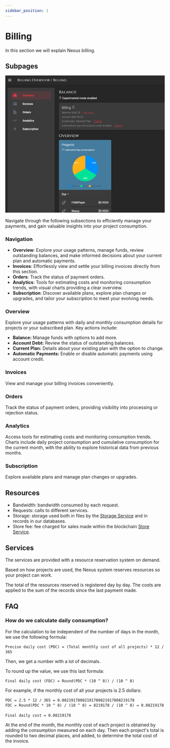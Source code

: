 ```yaml
---
sidebar_position: 1
---
```


# Billing

In this section we will explain Nexus billing.

## Subpages

![Overview](/img/billing/billing_overview.png)

Navigate through the following subsections to efficiently manage your payments, and gain valuable insights into your project consumption.

### Navigation

- **Overview**: Explore your usage patterns, manage funds, review outstanding balances, and make informed decisions about your current plan and automatic payments.
- **Invoices**: Effortlessly view and settle your billing invoices directly from this section.
- **Orders**: Track the status of payment orders.
- **Analytics**: Tools for estimating costs and monitoring consumption trends, with visual charts providing a clear overview.
- **Subscription**: Discover available plans, explore plan changes or upgrades, and tailor your subscription to meet your evolving needs.

### Overview

Explore your usage patterns with daily and monthly consumption details for projects or your subscribed plan. Key actions include:

- **Balance:** Manage funds with options to add more.
- **Account Debt:** Review the status of outstanding balances.
- **Current Plan:** Details about your existing plan with the option to change.
- **Automatic Payments:** Enable or disable automatic payments using account credit.

### Invoices

View and manage your billing invoices conveniently.

### Orders

Track the status of payment orders, providing visibility into processing or rejection status.

### Analytics

Access tools for estimating costs and monitoring consumption trends. Charts include daily project consumption and cumulative consumption for the current month, with the ability to explore historical data from previous months.

### Subscription

Explore available plans and manage plan changes or upgrades.

## Resources
- Bandwidth: bandwidth consumed by each request.
- Requests: calls to different services.
- Storage: storage used both in files by the [Storage Service](../services/storage.md) and in records in our databases.
- Store fee: fee charged for sales made within the blockchain [Store Service](../services/store.md).

## Services

The services are provided with a resource reservation system on demand.

Based on how projects are used, the Nexus system reserves resources so your project can work.

The total of the resources reserved is registered day by day. The costs are applied to the sum of the records since the last payment made.

## FAQ

### How do we calculate daily consumption?
For the calculation to be independent of the number of days in the month, we use the following formula:

```
Precise daily cost (PDC) = (Total monthly cost of all projects) * 12 / 365
```

Then, we get a number with a lot of decimals.

To round up the value, we use this last formula:

```
Final daily cost (FDC) = Round(PDC * (10 ^ 8)) / (10 ^ 8)
```

For example, if the monthly cost of all your projects is 2.5 dollars:

```
PDC = 2.5 * 12 / 365 = 0.08219178082191780821917808219178
FDC = Round(PDC * 10 ^ 8) / (10 ^ 8) = 8219178 / (10 ^ 8) = 0.08219178

Final daily cost = 0.08219178
```

At the end of the month, the monthly cost of each project is obtained by adding the consumption measured on each day. Then each project's total is rounded to two decimal places, and added, to determine the total cost of the invoice.

